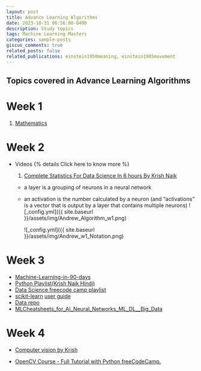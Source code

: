 ```yaml
---
layout: post
title: Advance Learning Algorithms
date: 2023-10-31 06:56:00-0400
description: Study topics
tags: Machine Learning Masters
categories: sample-posts
giscus_comments: true
related_posts: false
related_publications: einstein1950meaning, einstein1905movement
---
```


## Topics covered in Advance Learning Algorithms


# Week 1
1. [Mathematics](Mathematics)

# Week 2
* Videos
{% details Click here to know more %}
  1. [Complete Statistics For Data Science In 6 hours By Krish Naik](https://www.youtube.com/watch?v=LZzq1zSL1bs&ab_channel=KrishNaik)

  * a layer is a grouping of neurons in a neural network
  * an activation is the number calculated by a neuron (and “activations” is a vector that is output by a layer that contains multiple neurons)
    ![_config.yml]({{ site.baseurl }}/assets/img/Andrew_Algorithm_w1.png)

    ![_config.yml]({{ site.baseurl }}/assets/img/Andrew_w1_Notation.png)


# Week 3
  * [Machine-Learning-in-90-days](https://www.youtube.com/watch?v=czQO1_GEEos&list=PLZoTAELRMXVPBTrWtJkn3wWQxZkmTXGwe)
  * [Python Playlist(Krish Naik Hindi)](https://www.youtube.com/watch?v=BN0nnnadFl0&list=PLTDARY42LDV4qqiJd1Z1tShm3mp9-rP4v&index=9&ab_channel=KrishNaikHindi)
  * [Data Science freecode camp playlist](https://www.youtube.com/watch?v=ua-CiDNNj30&list=PLWKjhJtqVAblQe2CCWqV4Zy3LY01Z8aF1)
  * [scikit-learn](https://scikit-learn.org/stable/getting_started.html)
  [user guide](https://scikit-learn.org/stable/user_guide.html)
  * [Data repo](https://archive.ics.uci.edu/)
  * [MLCheatsheets_for_AI_Neural_Networks_ML_DL__Big_Data](E:\MLCheatsheets_for_AI_Neural_Networks_ML_DL__Big_Data.pdf)

# Week 4
* [Computer vision by Krish](https://www.youtube.com/watch?v=sXqWrtUseK8&ab_channel=KrishNaik)

* [OpenCV Course - Full Tutorial with Python freeCodeCamp.](https://www.youtube.com/watch?v=oXlwWbU8l2o&ab_channel=freeCodeCamp.org)


